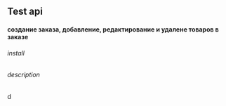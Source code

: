 ## Test api 
#### создание заказа, добавление, редактирование и удалене товаров в заказе
###### install

###### description
d
